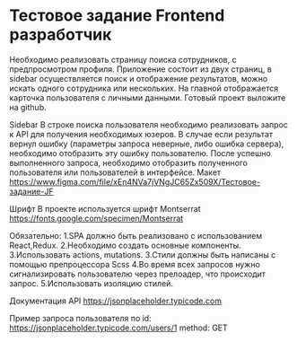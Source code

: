 # Тестовое задание Frontend разработчик

Необходимо реализовать страницу поиска сотрудников, с предпросмотром профиля.
Приложение состоит из двух страниц, в sidebar осуществляется поиск и отображение результатов, можно искать одного сотрудника или нескольких.
На главной отображается карточка пользователя с личными данными.
Готовый проект выложите на github.

Sidebar
В строке поиска пользователя необходимо реализовать запрос к API для получения необходимых юзеров.
В случае если результат вернул ошибку (параметры запроса неверные, либо ошибка сервера), необходимо отобразить эту ошибку пользователю.
После успешно выполненного запроса, необходимо отобразить полученного пользователя или пользователей в интерфейсе.
Макет
https://www.figma.com/file/xEn4NVa7jVNgJC65Zx509X/Тестовое-задание-JF

Шрифт
В проекте используется шрифт Montserrat https://fonts.google.com/specimen/Montserrat

Обязательно:
1.SPA должно быть реализовано с использованием React,Redux.
2.Необходимо создать основные компоненты.
3.Использовать actions, mutations. 
3.Стили должны быть написаны с помощью препроцессора Scss
4.Во время всех запросов нужно сигнализировать пользователю через прелоадер, что происходит запрос.
5.Использовать изоляцию стилей.

Документация API
https://jsonplaceholder.typicode.com


Пример запроса пользователя по id:
https://jsonplaceholder.typicode.com/users/1
method: GET
